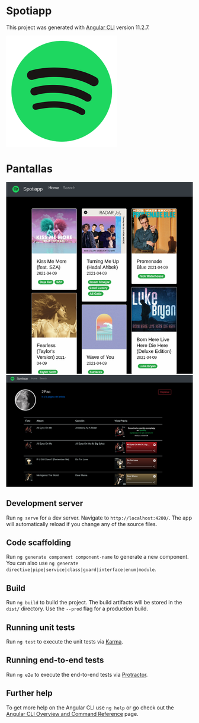 # Spotiapp

This project was generated with [Angular CLI](https://github.com/angular/angular-cli) version 11.2.7.

![](https://github.com/MilthonB/Angular-practicas/blob/master/Angular-Spotiapp/src/assets/img/banner-ico.png?raw=true)

# Pantallas
![](https://github.com/MilthonB/Angular-practicas/blob/master/Angular-Spotiapp/src/assets/img/pnt1.png?raw=true)
![](https://github.com/MilthonB/Angular-practicas/blob/master/Angular-Spotiapp/src/assets/img/pnt2.png?raw=true)



## Development server

Run `ng serve` for a dev server. Navigate to `http://localhost:4200/`. The app will automatically reload if you change any of the source files.

## Code scaffolding

Run `ng generate component component-name` to generate a new component. You can also use `ng generate directive|pipe|service|class|guard|interface|enum|module`.

## Build

Run `ng build` to build the project. The build artifacts will be stored in the `dist/` directory. Use the `--prod` flag for a production build.

## Running unit tests

Run `ng test` to execute the unit tests via [Karma](https://karma-runner.github.io).

## Running end-to-end tests

Run `ng e2e` to execute the end-to-end tests via [Protractor](http://www.protractortest.org/).

## Further help

To get more help on the Angular CLI use `ng help` or go check out the [Angular CLI Overview and Command Reference](https://angular.io/cli) page.
